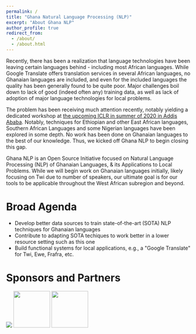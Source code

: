 ```yaml
---
permalink: /
title: "Ghana Natural Language Processing (NLP)"
excerpt: "About Ghana NLP"
author_profile: true
redirect_from: 
  - /about/
  - /about.html
---
```

Recently, there has been a realization that language technologies have been leaving certain languages behind - including most African languages. While Google Translate offers translation services in several African languages, no Ghanaian languages are included, and even for the included languages the quality has been generally found to be quite poor. Major challenges boil down to lack of good (indeed often any) training data, as well as lack of adoption of major language technologies for local problems. 

The problem has been receiving much attention recently, notably yielding a dedicated workshop at [the upcoming ICLR in summer of 2020 in Addis Ababa](https://easychair.org/cfp/africanlp2020workshop). Notably, techniques for Ethiopian and other East African languages, Southern African Languages and some Nigerian languages have been explored in some depth. No work has been done on Ghanaian languages to the best of our knowledge. Thus, we kicked off Ghana NLP to begin closing this gap.   

Ghana NLP is an Open Source Initiative focused on Natural Language Processing (NLP) of Ghanaian Languages, & its Applications to Local Problems. While we will begin work on Ghanaian languages initially, likely focusing on Twi due to number of speakers, our ultimate goal is for our tools to be applicable throughout the West African subregion and beyond. 

Broad Agenda
======
* Develop better data sources to train state-of-the-art (SOTA) NLP techniques for Ghanaian languages
* Contribute to adapting SOTA techiques to work better in a lower resource setting such as this one
* Build functional systems for local applications, e.g., a "Google Translate" for Twi, Ewe, Frafra, etc.

Sponsors and Partners
======
<img src="https://github.com/GhanaNLP/ghananlp.github.io/blob/master/files/MSFT_logo.png">
<img src="https://github.com/GhanaNLP/ghananlp.github.io/blob/master/files/ALGORINE_LOGO_smaller.png" width="auto" height="100">
<img src="https://github.com/GhanaNLP/ghananlp.github.io/blob/master/files/gaj_smaller.png" width="auto" height="100">
